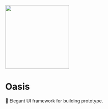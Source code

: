 <p>
  <img src="https://camo.githubusercontent.com/290fdb3b9285b1b9daa6316df2d9b50575cdb2f6/68747470733a2f2f63646e2e7261776769742e636f6d2f4f6173697355492f4f617369732f6465762f69636f6e2f69636f6e2e737667" width="200"/>
</p>

# Oasis

🍃 Elegant UI framework for building prototype.
